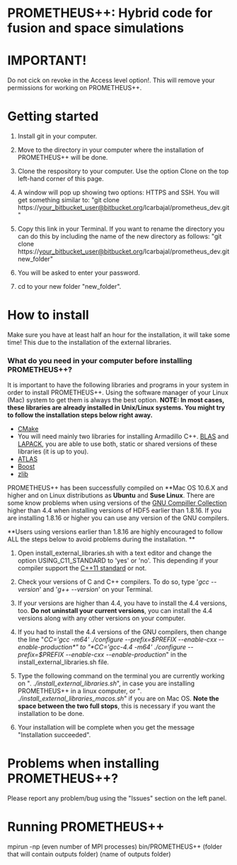 # PROMETHEUS++: Hybrid code for fusion and space simulations #

# IMPORTANT! #

Do not cick on revoke in the Access level option!. This will remove your permissions for working on PROMETHEUS++.

# Getting started #

1. Install git in your computer.

2. Move to the directory in your computer where the installation of PROMETHEUS++ will be done.

3. Clone the respository to your computer. Use the option Clone on the top left-hand corner of this page.

4. A window will pop up showing two options: HTTPS and SSH. You will get something similar to: "git clone https://your_bitbucket_user@bitbucket.org/lcarbajal/prometheus_dev.git"

5. Copy this link in your Terminal. If you want to rename the directory you can do this by including the name of the new directory as follows: "git clone https://your_bitbucket_user@bitbucket.org/lcarbajal/prometheus_dev.git new_folder"

6. You will be asked to enter your password.

7. cd to your new folder "new_folder".

# How to install #

Make sure you have at least half an hour for the installation, it will take some time! This due to the installation of the external libraries.

### What do you need in your computer before installing PROMETHEUS++? ###

It is important to have the following libraries and programs in your system in order to install PROMETHEUS++. Using the software manager of your Linux (Mac) system to get them is always the best option. **NOTE: In most cases, these libraries are already installed in Unix/Linux systems. You might try to follow the installation steps below right away.**

* [CMake](http://www.cmake.org/)
* You will need mainly two libraries for installing Armadillo C++. [BLAS](https://launchpad.net/ubuntu/precise/+package/libblas-dev) and [LAPACK](http://packages.ubuntu.com/source/lucid/lapack), you are able to use both, static or shared versions of these libraries (it is up to you).
* [ATLAS](http://math-atlas.sourceforge.net/)
* [Boost](http://www.boost.org/)
* [zlib](http://zlib.net/)

PROMETHEUS++ has been successfully compiled on **Mac OS 10.6.X and higher and on Linux distributions as **Ubuntu** and **Suse Linux**. There are some know problems when using versions of the [GNU Compiller Collection](http://gcc.gnu.org/) higher than 4.4 when installing versions of HDF5 earlier than 1.8.16. If you are installing 1.8.16 or higher you can use any version of the GNU compilers. 

**Users using versions earlier than 1.8.16 are highly encouraged to follow ALL the steps below to avoid problems during the installation. **

1. Open install_external_libraries.sh with a text editor and change the option USING_C11_STANDARD to 'yes' or 'no'. This depending if your compiler support the [C++11 standard](http://www.cprogramming.com/c++11/what-is-c++0x.html) or not.

2. Check your versions of C and C++ compilers. To do so, type '*gcc --version*' and '*g++ --version*' on your Terminal.

3. If your versions are higher than 4.4, you have to install the 4.4 versions, too. **Do not uninstall your current versions**, you can install the 4.4 versions along with any other versions on your computer.

4. If you had to install the 4.4 versions of the GNU compilers, then change the line "*CC='gcc -m64' ./configure --prefix=$PREFIX --enable-cxx --enable-production*" to "*CC='gcc-4.4 -m64' ./configure --prefix=$PREFIX --enable-cxx --enable-production*" in the install_external_libraries.sh file.

5. Type the following command on the terminal you are currently working on "*. ./install_external_libraries.sh*", in case you are installing PROMETHEUS++ in a linux computer, or "*. ./install_external_libraries_macos.sh*" if you are on Mac OS. **Note the space between the two full stops**, this is necessary if you want the installation to be done.

6. Your installation will be complete when you get the message "Installation succeeded".

# Problems when installing PROMETHEUS++? #

Please report any problem/bug using the "Issues" section on the left panel.

# Running PROMETHEUS++ #

mpirun -np (even number of MPI processes) bin/PROMETHEUS++ (folder that will contain outputs folder) (name of outputs folder)